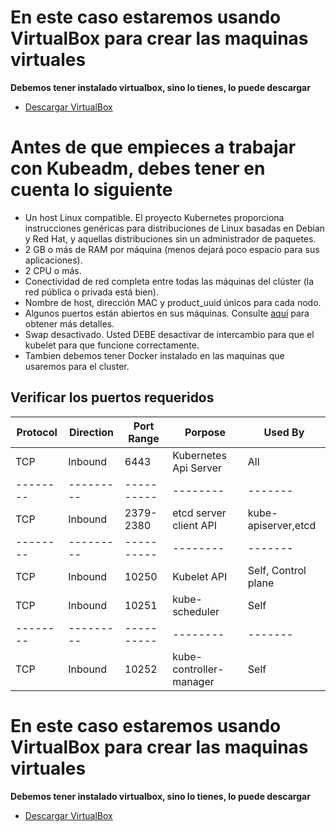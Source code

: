 # En este caso estaremos usando VirtualBox para crear las maquinas virtuales
**Debemos tener instalado virtualbox, sino lo tienes, lo puede descargar**

- [Descargar VirtualBox](https://www.virtualbox.org/wiki/Downloads)

# Antes de que empieces a trabajar con Kubeadm, debes tener en cuenta lo siguiente

- Un host Linux compatible. El proyecto Kubernetes proporciona instrucciones genéricas para distribuciones de Linux basadas en Debian y Red Hat, y aquellas distribuciones sin un administrador de paquetes.
- 2 GB o más de RAM por máquina (menos dejará poco espacio para sus aplicaciones).
- 2 CPU o más.
- Conectividad de red completa entre todas las máquinas del clúster (la red pública o privada está bien).
- Nombre de host, dirección MAC y product_uuid únicos para cada nodo.
- Algunos puertos están abiertos en sus máquinas. Consulte [aquí](#verificar-los-puertos-requeridos) para obtener más detalles.
- Swap desactivado. Usted DEBE desactivar de intercambio para que el kubelet para que funcione correctamente.
- Tambien debemos tener Docker instalado en las maquinas que usaremos para el cluster.

## Verificar los puertos requeridos

| Protocol | Direction | Port Range | Porpose | Used By |
| -------- | --------- | ---------- | -------- | ------- |
| TCP | Inbound | 6443 | Kubernetes Api Server | All |
| -------- | --------- | ---------- | -------- | ------- |
| TCP | Inbound | 2379-2380 | etcd server client API | kube-apiserver,etcd|
| -------- | --------- | ---------- | -------- | ------- |
| TCP | Inbound | 10250 | Kubelet API | Self, Control plane |
| TCP | Inbound | 10251 | kube-scheduler | Self |
| -------- | --------- | ---------- | -------- | ------- |
| TCP | Inbound | 10252 | kube-controller-manager | Self |


# En este caso estaremos usando VirtualBox para crear las maquinas virtuales

**Debemos tener instalado virtualbox, sino lo tienes, lo puede descargar**

- [Descargar VirtualBox](https://www.virtualbox.org/wiki/Downloads)
